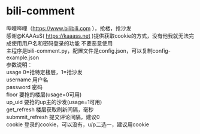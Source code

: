 # bili-comment
哔哩哔哩（https://www.bilibili.com ），抢楼，抢沙发  
感谢@KAAAsS( https://kaaass.net )提供获取cookie的方式，没有他我就无法完成使用用户名和密码登录的功能
不要恶意使用  
主程序是bili-comment.py，配置文件是config.json，可以复制config-example.json  
参数说明：  
usage 0=抢特定楼层，1=抢沙发  
username 用户名  
password 密码  
floor 要抢的楼层(usage=0可用)  
up_uid 要抢的up主的沙发(usage=1可用)  
get_refresh 楼层获取刷新间隔，毫秒  
submmit_refresh 提交评论间隔，建议0  
cookie 登录的cookie，可以没有，u/p二选一，建议用cookie  

